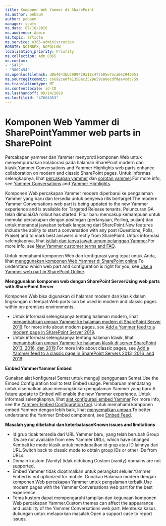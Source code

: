 ```yaml
---
title: Komponen Web Yammer di SharePoint
ms.author: pebaum
author: pebaum
manager: scotv
ms.date: 07/16/2020
ms.audience: Admin
ms.topic: article
ms.service: o365-administration
ROBOTS: NOINDEX, NOFOLLOW
localization_priority: Priority
ms.collection: Adm_O365
ms.custom:
- "5475"
- "9002494"
ms.openlocfilehash: d8b4043bb2889429a18c477505e7eca662943051
ms.sourcegitcommit: c6692ce0fa1358ec3529e59ca0ecdfdea4cdc759
ms.translationtype: MT
ms.contentlocale: id-ID
ms.lasthandoff: 09/14/2020
ms.locfileid: "47664353"
---
```

# <a name="yammer-web-parts-in-sharepoint"></a><span data-ttu-id="7639a-102">Komponen Web Yammer di SharePoint</span><span class="sxs-lookup"><span data-stu-id="7639a-102">Yammer web parts in SharePoint</span></span>

<span data-ttu-id="7639a-103">Percakapan yammer dan Yammer menyoroti komponen Web untuk menyempurnakan kolaborasi pada halaman SharePoint modern dan klasik.</span><span class="sxs-lookup"><span data-stu-id="7639a-103">Yammer Conversations and Yammer Highlights web parts enhance collaboration on modern and classic SharePoint pages.</span></span> <span data-ttu-id="7639a-104">Untuk informasi selengkapnya, lihat [percakapan yammer](https://support.microsoft.com/office/use-a-yammer-web-part-in-sharepoint-online-a53cfa0c-3d09-42c8-a286-1038a81c59da#conversations)  dan  [sorotan yammer](https://support.microsoft.com/office/use-a-yammer-web-part-in-sharepoint-online-a53cfa0c-3d09-42c8-a286-1038a81c59da#highlights).</span><span class="sxs-lookup"><span data-stu-id="7639a-104">For more info, see [Yammer Conversations](https://support.microsoft.com/office/use-a-yammer-web-part-in-sharepoint-online-a53cfa0c-3d09-42c8-a286-1038a81c59da#conversations)  and  [Yammer Highlights](https://support.microsoft.com/office/use-a-yammer-web-part-in-sharepoint-online-a53cfa0c-3d09-42c8-a286-1038a81c59da#highlights).</span></span>    

<span data-ttu-id="7639a-105">Komponen Web percakapan Yammer modern diperbarui ke pengalaman Yammer yang baru dan tersedia untuk penyewa rilis bertarget.</span><span class="sxs-lookup"><span data-stu-id="7639a-105">The modern Yammer Conversations web part is being updated to the new Yammer experience and is available for Targeted Release tenants.</span></span> <span data-ttu-id="7639a-106">Peluncuran GA telah dimulai.</span><span class="sxs-lookup"><span data-stu-id="7639a-106">GA rollout has started.</span></span> <span data-ttu-id="7639a-107">Fitur baru mencakup kemampuan untuk memulai percakapan dengan postingan (pertanyaan, Polling, pujian) dan untuk menandai jawaban terbaik langsung dari SharePoint.</span><span class="sxs-lookup"><span data-stu-id="7639a-107">New features include the ability to start a conversation with any post (Questions, Polls, Praise) and to mark best answers directly from SharePoint.</span></span> <span data-ttu-id="7639a-108">Untuk informasi selengkapnya, lihat [istilah dan tanya jawab umum pelanggan Yammer](https://docs.microsoft.com/yammer/get-started-with-yammer/newyammer-faq).</span><span class="sxs-lookup"><span data-stu-id="7639a-108">For more info, see [New Yammer customer terms and FAQ](https://docs.microsoft.com/yammer/get-started-with-yammer/newyammer-faq).</span></span>

 <span data-ttu-id="7639a-109">Untuk memahami komponen Web dan konfigurasi yang tepat untuk Anda, lihat [menggunakan komponen Web Yammer di SharePoint online](https://support.microsoft.com/office/use-a-yammer-web-part-in-sharepoint-online-a53cfa0c-3d09-42c8-a286-1038a81c59da).</span><span class="sxs-lookup"><span data-stu-id="7639a-109">To understand which web part and configuration is right for you, see [Use a Yammer web part in SharePoint Online](https://support.microsoft.com/office/use-a-yammer-web-part-in-sharepoint-online-a53cfa0c-3d09-42c8-a286-1038a81c59da).</span></span>  

<span data-ttu-id="7639a-110">**Menggunakan komponen web dengan SharePoint Server**</span><span class="sxs-lookup"><span data-stu-id="7639a-110">**Using web parts with SharePoint Server**</span></span>  

<span data-ttu-id="7639a-111">Komponen Web bisa digunakan di halaman modern dan klasik dalam lingkungan di tempat.</span><span class="sxs-lookup"><span data-stu-id="7639a-111">Web parts can be used in modern and classic pages within on-premises environments.</span></span>

- <span data-ttu-id="7639a-112">Untuk informasi selengkapnya tentang halaman modern, lihat [menambahkan umpan Yammer ke halaman modern di SharePoint Server 2019](https://docs.microsoft.com/yammer/integrate-yammer-with-other-apps/embed-a-feed-into-a-sharepoint-site#add-a-yammer-feed-to-a-modern-page-in-sharepoint-server-2019).</span><span class="sxs-lookup"><span data-stu-id="7639a-112">For more info about modern pages, see [Add a Yammer feed to a modern page in SharePoint Server 2019](https://docs.microsoft.com/yammer/integrate-yammer-with-other-apps/embed-a-feed-into-a-sharepoint-site#add-a-yammer-feed-to-a-modern-page-in-sharepoint-server-2019).</span></span> 
- <span data-ttu-id="7639a-113">Untuk informasi selengkapnya tentang halaman klasik, lihat [menambahkan umpan Yammer ke halaman klasik di server SharePoint 2013, 2016, dan 2019](https://docs.microsoft.com/yammer/integrate-yammer-with-other-apps/embed-a-feed-into-a-sharepoint-site#add-a-yammer-feed-to-a-classic-page-in-sharepoint-servers-2013-2016-and-2019).</span><span class="sxs-lookup"><span data-stu-id="7639a-113">For more info about classic pages, see [Add a Yammer feed to a classic page in SharePoint Servers 2013, 2016, and 2019](https://docs.microsoft.com/yammer/integrate-yammer-with-other-apps/embed-a-feed-into-a-sharepoint-site#add-a-yammer-feed-to-a-classic-page-in-sharepoint-servers-2013-2016-and-2019).</span></span>

<span data-ttu-id="7639a-114">**Embed Yammer**</span><span class="sxs-lookup"><span data-stu-id="7639a-114">**Yammer Embed**</span></span>  

<span data-ttu-id="7639a-115">Gunakan alat konfigurasi Semat untuk menguji penggunaan Semat.</span><span class="sxs-lookup"><span data-stu-id="7639a-115">Use the Embed Configuration tool to test Embed usage.</span></span> <span data-ttu-id="7639a-116">Pembaruan mendatang untuk disematkan akan memungkinkan pengalaman Yammer yang baru.</span><span class="sxs-lookup"><span data-stu-id="7639a-116">A future update to Embed will enable the new Yammer experience.</span></span> <span data-ttu-id="7639a-117">Untuk informasi selengkapnya, lihat [alat konfigurasi embed Yammer](https://aka.ms/YammerEmbedConfigureTool).</span><span class="sxs-lookup"><span data-stu-id="7639a-117">For more info, see the [Yammer Embed Configuration tool](https://aka.ms/YammerEmbedConfigureTool).</span></span> <span data-ttu-id="7639a-118">Untuk memahami komponen embed Yammer dengan lebih baik, lihat [menyematkan umpan](https://aka.ms/YammerDevDocs).</span><span class="sxs-lookup"><span data-stu-id="7639a-118">To better understand the Yammer Embed component, see [Embed Feed](https://aka.ms/YammerDevDocs).</span></span>

<span data-ttu-id="7639a-119">**Masalah yang diketahui dan keterbatasan**</span><span class="sxs-lookup"><span data-stu-id="7639a-119">**Known issues and limitations**</span></span>

- <span data-ttu-id="7639a-120">Id grup tidak tersedia dari URL Yammer baru, yang telah berubah.</span><span class="sxs-lookup"><span data-stu-id="7639a-120">Group IDs are not available from new Yammer URLs, which have changed.</span></span> <span data-ttu-id="7639a-121">Kembali ke mode klasik untuk mendapatkan id grup atau ID lainnya dari URL.</span><span class="sxs-lookup"><span data-stu-id="7639a-121">Switch back to classic mode to obtain group IDs or other IDs from URLs.</span></span>
- <span data-ttu-id="7639a-122">Domain kustom (Vanity) tidak didukung.</span><span class="sxs-lookup"><span data-stu-id="7639a-122">Custom (vanity) domains are not supported.</span></span>
- <span data-ttu-id="7639a-123">Embed Yammer tidak dioptimalkan untuk perangkat seluler.</span><span class="sxs-lookup"><span data-stu-id="7639a-123">Yammer Embed is not optimized for mobile.</span></span> <span data-ttu-id="7639a-124">Gunakan Halaman modern dengan komponen Web percakapan Yammer untuk pengalaman terbaik.</span><span class="sxs-lookup"><span data-stu-id="7639a-124">Use modern pages with the Yammer Conversations web part for the best experience.</span></span>
- <span data-ttu-id="7639a-125">Tema kustom dapat mempengaruhi tampilan dan kegunaan komponen Web percakapan Yammer.</span><span class="sxs-lookup"><span data-stu-id="7639a-125">Custom themes can affect the appearance and usability of the Yammer Conversations web part.</span></span> <span data-ttu-id="7639a-126">Membuka kasus dukungan untuk melaporkan masalah.</span><span class="sxs-lookup"><span data-stu-id="7639a-126">Open a support case to report issues.</span></span>